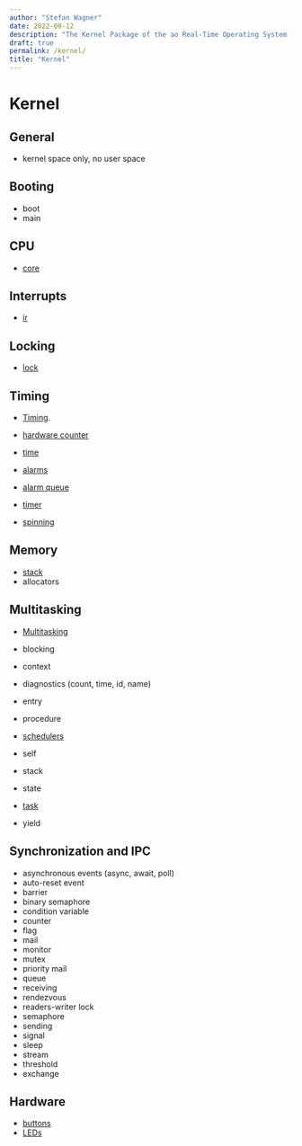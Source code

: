 ```yaml
---
author: "Stefan Wagner"
date: 2022-08-12
description: "The Kernel Package of the ao Real-Time Operating System (RTOS)."
draft: true
permalink: /kernel/
title: "Kernel"
---
```


# Kernel

## General

- kernel space only, no user space

## Booting

- boot
- main

## CPU

- [core](core.md)

## Interrupts

- [ir](ir.md)

## Locking

- [lock](lock.md)

## Timing

- [Timing](timing.md).

- [hardware counter](count.md)
- [time](time.md)
- [alarms](alarm.md)
- [alarm queue](alarm-queue.md)
- [timer](timer.md)
- [spinning](spin.md)

## Memory

- [stack](stack.md)
- allocators

## Multitasking

- [Multitasking](multitasking.md)

- blocking
- context
- diagnostics (count, time, id, name)
- entry
- procedure
- [schedulers](task-sched.md)
- self
- stack
- state
- [task](task.md)
- yield
  
## Synchronization and IPC

- asynchronous events (async, await, poll)
- auto-reset event
- barrier
- binary semaphore
- condition variable
- counter
- flag
- mail
- monitor
- mutex
- priority mail
- queue
- receiving
- rendezvous
- readers-writer lock
- semaphore
- sending
- signal
- sleep
- stream
- threshold
- exchange

## Hardware

- [buttons](buttons.md)
- [LEDs](leds.md)
